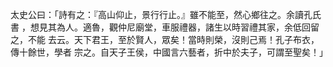 太史公曰：「詩有之：『高山仰止，景行行止。』雖不能至，然心鄉往之。余讀孔氏書
，想見其為人。適魯，觀仲尼廟堂，車服禮器，諸生以時習禮其家，余低回留之，不能
去云。天下君王，至於賢人，眾矣！當時則榮，沒則己焉！孔子布衣，傳十餘世，學者
宗之。自天子王侯，中國言六藝者，折中於夫子，可謂至聖矣！」

